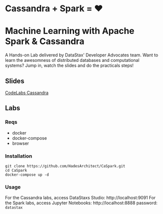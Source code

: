 # Cassandra + Spark = ❤️ 
# Machine Learning with Apache Spark & Cassandra

A Hands-on Lab delivered by DataStax' Developer Advocates team. Want to learn the awesomness of distributed databases and computational systems? Jump in, watch the slides and do the practicals steps!

## Slides

[CodeLabs Cassandra](./CodeLabs_Cassandra.pdf)

## Labs

### Reqs

- docker
- docker-compose
- browser

### Installation

```
git clone https://github.com/HadesArchitect/CaSpark.git
cd CaSpark
docker-compose up -d
```

### Usage

For the Cassandra labs, access DataStaxs Studio: http://localhost:9091
For the Spark labs, access Jupyter Notebooks:   http://localhost:8888 password: `datastax`
